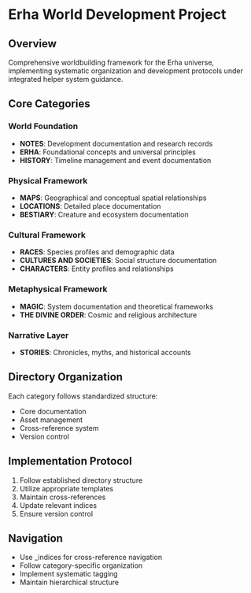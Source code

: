 # Erha World Development Project

## Overview
Comprehensive worldbuilding framework for the Erha universe, implementing systematic organization and development protocols under integrated helper system guidance.

## Core Categories

### World Foundation
- **NOTES**: Development documentation and research records
- **ERHA**: Foundational concepts and universal principles
- **HISTORY**: Timeline management and event documentation

### Physical Framework
- **MAPS**: Geographical and conceptual spatial relationships
- **LOCATIONS**: Detailed place documentation
- **BESTIARY**: Creature and ecosystem documentation

### Cultural Framework
- **RACES**: Species profiles and demographic data
- **CULTURES AND SOCIETIES**: Social structure documentation
- **CHARACTERS**: Entity profiles and relationships

### Metaphysical Framework
- **MAGIC**: System documentation and theoretical frameworks
- **THE DIVINE ORDER**: Cosmic and religious architecture

### Narrative Layer
- **STORIES**: Chronicles, myths, and historical accounts

## Directory Organization
Each category follows standardized structure:
- Core documentation
- Asset management
- Cross-reference system
- Version control

## Implementation Protocol
1. Follow established directory structure
2. Utilize appropriate templates
3. Maintain cross-references
4. Update relevant indices
5. Ensure version control

## Navigation
- Use _indices for cross-reference navigation
- Follow category-specific organization
- Implement systematic tagging
- Maintain hierarchical structure